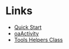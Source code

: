 
# Links
* [Quick Start](https://github.com/optimdz/oasis/wiki)
* [oaActivity](https://github.com/optimdz/oasis/wiki/oaActivity)
* [Tools Helpers Class](https://github.com/optimdz/oasis/wiki/Tools-Helpers-Class)
